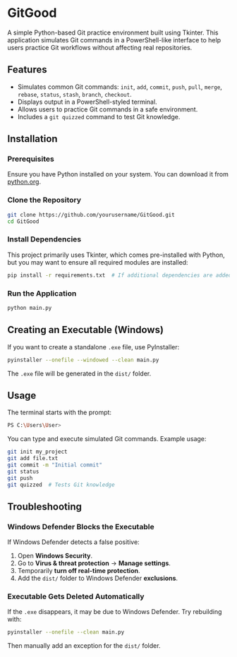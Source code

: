 # GitGood

A simple Python-based Git practice environment built using Tkinter. This application simulates Git commands in a PowerShell-like interface to help users practice Git workflows without affecting real repositories.

## Features
- Simulates common Git commands: `init`, `add`, `commit`, `push`, `pull`, `merge`, `rebase`, `status`, `stash`, `branch`, `checkout`.
- Displays output in a PowerShell-styled terminal.
- Allows users to practice Git commands in a safe environment.
- Includes a `git quizzed` command to test Git knowledge.

## Installation
### Prerequisites
Ensure you have Python installed on your system. You can download it from [python.org](https://www.python.org/).

### Clone the Repository
```sh
git clone https://github.com/yourusername/GitGood.git
cd GitGood
```

### Install Dependencies
This project primarily uses Tkinter, which comes pre-installed with Python, but you may want to ensure all required modules are installed:
```sh
pip install -r requirements.txt  # If additional dependencies are added
```

### Run the Application
```sh
python main.py
```

## Creating an Executable (Windows)
If you want to create a standalone `.exe` file, use PyInstaller:
```sh
pyinstaller --onefile --windowed --clean main.py
```
The `.exe` file will be generated in the `dist/` folder.

## Usage
The terminal starts with the prompt:
```sh
PS C:\Users\User>
```
You can type and execute simulated Git commands. Example usage:
```sh
git init my_project
git add file.txt
git commit -m "Initial commit"
git status
git push
git quizzed  # Tests Git knowledge
```

## Troubleshooting
### Windows Defender Blocks the Executable
If Windows Defender detects a false positive:
1. Open **Windows Security**.
2. Go to **Virus & threat protection** → **Manage settings**.
3. Temporarily **turn off real-time protection**.
4. Add the `dist/` folder to Windows Defender **exclusions**.

### Executable Gets Deleted Automatically
If the `.exe` disappears, it may be due to Windows Defender. Try rebuilding with:
```sh
pyinstaller --onefile --clean main.py
```
Then manually add an exception for the `dist/` folder.


